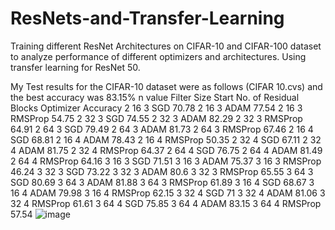 # ResNets-and-Transfer-Learning
Training different ResNet Architectures on CIFAR-10 and CIFAR-100 dataset to analyze performance of different optimizers and architectures. Using transfer learning for ResNet 50.

My Test results for the CIFAR-10 dataset were as follows (CIFAR 10.cvs) and the best accuracy was 83.15%
n value	Filter Size Start	No. of Residual Blocks	Optimizer	Accuracy
2	16	3	SGD	70.78
2	16	3	ADAM	77.54
2	16	3	RMSProp	54.75
2	32	3	SGD	74.55
2	32	3	ADAM	82.29
2	32	3	RMSProp	64.91
2	64	3	SGD	79.49
2	64	3	ADAM	81.73
2	64	3	RMSProp	67.46
2	16	4	SGD	68.81
2	16	4	ADAM	78.43
2	16	4	RMSProp	50.35
2	32	4	SGD	67.11
2	32	4	ADAM	81.75
2	32	4	RMSProp	64.37
2	64	4	SGD	76.75
2	64	4	ADAM	81.49
2	64	4	RMSProp	64.16
3	16	3	SGD	71.51
3	16	3	ADAM	75.37
3	16	3	RMSProp	46.24
3	32	3	SGD	73.22
3	32	3	ADAM	80.6
3	32	3	RMSProp	65.55
3	64	3	SGD	80.69
3	64	3	ADAM	81.88
3	64	3	RMSProp	61.89
3	16	4	SGD	68.67
3	16	4	ADAM	79.98
3	16	4	RMSProp	62.15
3	32	4	SGD	71
3	32	4	ADAM	81.06
3	32	4	RMSProp	61.61
3	64	4	SGD	75.85
3	64	4	ADAM	83.15
3	64	4	RMSProp	57.54
![image](https://user-images.githubusercontent.com/83297868/167275277-9eb41f03-d1e2-4375-b7d0-562aea714970.png)

